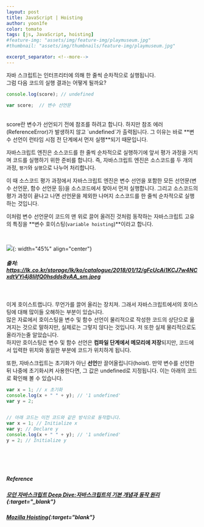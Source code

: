 ```yaml
---
layout: post
title: JavaScript | Hoisting
author: yoon1fe
color: tomato
tags: [js, JavaScript, hoisting]
#feature-img: "assets/img/feature-img/playmuseum.jpg"
#thumbnail: "assets/img/thumbnails/feature-img/playmuseum.jpg"

excerpt_separator: <!--more-->
---
```


<!--more-->

자바 스크립트는 인터프리터에 의해 한 줄씩 순차적으로 실행됩니다.
<br>
그럼 다음 코드의 실행 결과는 어떻게 될까요?

```javascript
console.log(score); // undefined

var score;  // 변수 선언문
```
<br>
score란 변수가 선언되기 전에 참조를 하려고 합니다. 하지만 참조 에러(ReferenceError)가 발생하지 않고 `undefined`가 출력됩니다. 그 이유는 바로 **변수 선언이 런타임 시점 전 단계에서 먼저 실행**되기 때문입니다.

자바스크립트 엔진은 소스코드를 한 줄씩 순차적으로 실행하기에 앞서 평가 과정을 거치며 코드를 실행하기 위한 준비를 합니다. 즉, 자바스크립트 엔진은 소스코드를 두 개의 과정, `평가`와 `실행`으로 나누어 처리합니다.

이 때 소스코드 평가 과정에서 자바스크립트 엔진은 변수 선언을 포함한 모든 선언문(변수 선언문, 함수 선언문 등)을 소스코드에서 찾아서 먼저 실행합니다. 그리고 소스코드의 평가 과정이 끝나고 나면 선언문을 제외한 나머지 소스코드를 한 줄씩 순차적으로 실행하는 것입니다.

이처럼 변수 선언문이 코드의 맨 위로 끌어 올려진 것처럼 동작하는 자바스크립트 고유의 특징을 **변수 호이스팅(`variable hoisting`)**이라고 합니다.

<br>

![](https://lk.co.kr/storage/lk/ko/catalogue/2018/01/12/gFcUcAi1KCJ7w4NCxdtVYi4j8IiIfQ0hsdds8vAA_sm.jpeg){: width="45%" align="center"}
##### 출처: https://lk.co.kr/storage/lk/ko/catalogue/2018/01/12/gFcUcAi1KCJ7w4NCxdtVYi4j8IiIfQ0hsdds8vAA_sm.jpeg

<br>

이게 호이스트랩니다. 무언가를 끌어 올리는 장치져. 그래서 자바스크립트에서의 호이스팅에 대해 많이들 오해하는 부분이 있습니다.<br>
많은 자료에서 호이스팅을 변수 및 함수 선언이 물리적으로 작성한 코드의 상단으로 옮겨지는 것으로 말하지만, 실제로는 그렇지 않다는 것입니다. 저 또한 실제 물리적으로도 올라가는줄 알았습니다.<br>
하지만 호이스팅은 변수 및 함수 선언은 **컴파일 단계에서 메모리에 저장**되지만, 코드에서 입력한 위치와 동일한 부분에 코드가 위치하게 됩니다.

또한, 자바스크립트는 초기화가 아닌 **선언**만 끌어올립니다(hoist). 만약 변수를 선언한 뒤 나중에 초기화시켜 사용한다면, 그 값은 undefined로 지정됩니다. 이는 아래의 코드로 확인해 볼 수 있습니다.

```javascript
var x = 1; // x 초기화
console.log(x + " " + y); // '1 undefined'
var y = 2;


// 아래 코드는 이전 코드와 같은 방식으로 동작합니다.
var x = 1; // Initialize x
var y; // Declare y
console.log(x + " " + y); // '1 undefined'
y = 2; // Initialize y
```

<br>
<br>
<br>

##### Reference
##### [모던 자바스크립트 Deep Dive:자바스크립트의 기본 개념과 동작 원리](http://www.yes24.com/Product/Goods/92742567){:target="_blank"}<br>
##### [Mozilla Hoisting](https://developer.mozilla.org/ko/docs/Glossary/Hoisting){:target="blank"}